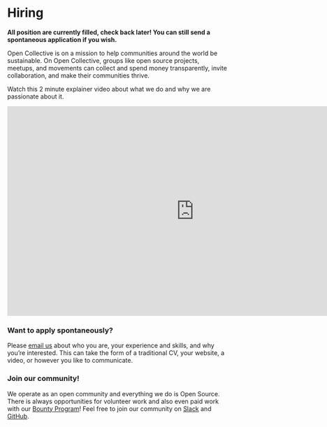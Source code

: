 # Hiring

<!--
We’re hiring!
-->

<strong>All position are currently filled, check back later! You can still send a spontaneous application if you wish.</strong>

<!--
Seeking a full stack engineer who’s excited about open source, making communities sustainable, and transparent finances.
-->

Open Collective is on a mission to help communities around the world be sustainable. On Open Collective, groups like open source projects, meetups, and movements can collect and spend money transparently, invite collaboration, and make their communities thrive.

Watch this 2 minute explainer video about what we do and why we are passionate about it.

<iframe src="https://www.youtube.com/embed/IBU5fSILAe8?wmode=opaque&amp;enablejsapi=1" scrolling="no" width="854" height="480" frameborder="0"></iframe>

<!--
### We think you’d be great at this if you:

 - Are comfortable in a remote environment that is at the same time highly collaborative (we [apply](https://github.com/opencollective/opencollective/issues/2267) a [seeking feedback process](http://www.reinventingorganizationswiki.com/Decision_Making)) and autonomous (you can run a feature end to end on your own!)

 - Are based in Europe:
   - to optimize timezone overlaps with the current engineering team (CET)
   - for easy traveling to cities like Paris, Madrid, Berlin or Brussels (a few times a year)

 - Have experience in a full time full stack engineer position using JavaScript

 - Are familiar with the technologies used in our two main projects:
  - our GraphQL API (powered by Node, PostgreSQL and Sequelize)
  - our Web App (powered by Next.js, React and Apollo).

 - You are excited about contributing to our mission!

Like the movements that we support, we value openness and transparency. We strive to create inclusive, respectful and sustainable communities and we're 100% Open Source. If you want to know more about us, you can already join our [Slack](https://slack.opencollective.com) and check out the [Open Collective Way](https://docs.opencollective.com/help/about/the-open-collective-way) to learn more about how we operate and what we stand for.

We are a fully remote team - with team members in New Zealand (Wellington), Mexico (Guadalajara), Spain (Madrid), Belgium (Brussels), Germany (Berlin) and France (South Coast).
-->

### Want to apply spontaneously?

Please [email us](mailto:info@opencollective.com) about who you are, your experience and skills, and why you’re interested. This can take the form of a traditional CV, your website, a video, or however you like to communicate.

### Join our community!

We operate as an open community and everything we do is Open Source. There is always opportunities for volunteer work and also even paid work with our [Bounty Program](https://docs.opencollective.com/help/contributing/development/bounties)! Feel free to join our community on [Slack](https://slack.opencollective.com) and [GitHub](https://github.com/opencollective).
